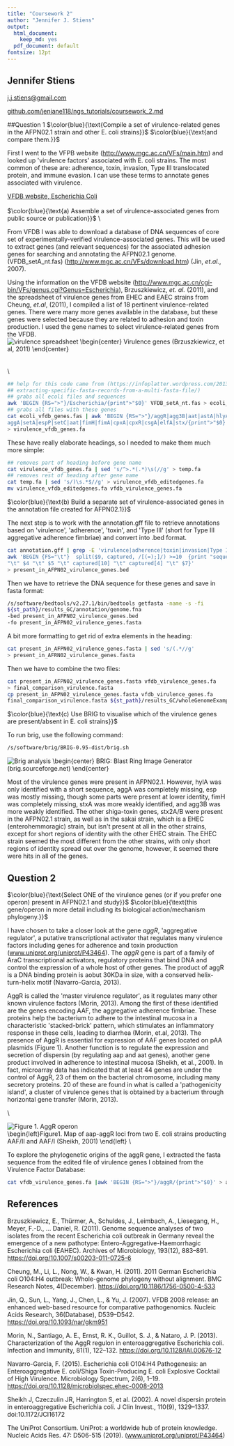 ```yaml
---
title: "Coursework 2"
author: "Jennifer J. Stiens"
output:
  html_document:
    keep_md: yes
  pdf_document: default
fontsize: 12pt
---
```

## Jennifer Stiens
j.j.stiens@gmail.com

[github.com/jenjane118/ngs_tutorials/coursework_2.md](https://github.com/jenjane118/ngs_tutorials)

##Question 1
$\color{blue}{\text{Compile a set of virulence-related genes in the AFPN02.1 strain and other E. coli strains}}$ $\color{blue}{\text{and compare them.}}$

First I went to the VFPB website (http://www.mgc.ac.cn/VFs/main.htm) and looked up 'virulence factors' associated with E. coli strains. The most common of these are: adherence, toxin, invasion, Type III translocated protein, and immune evasion. I can use these terms to annotate genes associated with virulence. 

[VFDB website, Escherichia Coli](http://www.mgc.ac.cn/cgi-bin/VFs/genus.cgi?Genus=Escherichia)
\
\
$\color{blue}{\text{a) Assemble a set of virulence-associated genes from public source or publication}}$
\ 
 
From VFDB I was able to download a database of DNA sequences of core set of experimentally-verified virulence-associated genes. This will be used to extract genes (and relevant sequences) for the associated adhesion genes for searching and annotating the AFPN02.1 genome. (VFDB_setA_nt.fas)
(http://www.mgc.ac.cn/VFs/download.htm) (Jin, *et.al.*, 2007). 

Using the information on the VFDB website (http://www.mgc.ac.cn/cgi-bin/VFs/genus.cgi?Genus=Escherichia), Brzuszkiewicz, *et. al.* (2011), and the spreadsheet of virulence genes from EHEC and EAEC strains from Cheung, *et.al*, (2011), I compiled a list of 18 pertinent virulence-related genes. There were many more genes available in the database, but these genes were selected because they are related to adhesion and toxin production. I used the gene names to select virulence-related genes from the VFDB.
\
![virulence spreadsheet](spreadsheet.png)
\begin{center} Virulence genes (Brzuszkiewicz, et al, 2011) \end{center}
\
\
\
\

```bash
## help for this code came from (https://infoplatter.wordpress.com/2013/10/15/
## extracting-specific-fasta-records-from-a-multi-fasta-file/)
## grabs all ecoli files and sequences
awk 'BEGIN {RS=">"}/Escherichia/{print">"$0}' VFDB_setA_nt.fas > ecoli_vfdb_genes.fas
## grabs all files with these genes
cat ecoli_vfdb_genes.fas | awk 'BEGIN {RS=">"}/aggR|agg3B|aat|astA|hlyA|sepA|
aggA|setA|espP|setC|aat|fimH|fimA|cpxA|cpxR|csgA|elfA|stx/{print">"$0}' 
> virulence_vfdb_genes.fa
```

These have really elaborate headings, so I needed to make them much more simple:

```bash
## removes part of heading before gene name
cat virulence_vfdb_genes.fa | sed 's/^>.*(.*)\s(//g' > temp.fa
## removes rest of heading after gene name
cat temp.fa | sed 's/)\s.*$//g' > virulence_vfdb_editedgenes.fa
mv virulence_vfdb_editedgenes.fa vfdb_virulence_genes.fa
```



$\color{blue}{\text{b) Build a separate set of virulence-associated genes in the annotation file created for AFPN02.1}}$

The next step is to work with the annotation.gff file to retrieve annotations based on 'virulence', 'adherence', 'toxin', and 'Type III' (short for Type III aggregative adherence fimbriae) and convert into .bed format.



```bash
cat annotation.gff | grep -E 'virulence|adherence|toxin|invasion|Type III' | 
awk 'BEGIN {FS="\t"}  split($9, captured, /[(=);]/) >=10  {print "sequence1" 
"\t" $4 "\t" $5 "\t" captured[10] "\t" captured[4] "\t" $7}'
> present_in_AFPN02_virulence_genes.bed
```

Then we have to retrieve the DNA sequence for these genes and save in fasta format:


```bash
/s/software/bedtools/v2.27.1/bin/bedtools getfasta -name -s -fi 
${st_path}/results_GC/annotation/genome.fna 
-bed present_in_AFPN02_virulence_genes.bed 
-fo present_in_AFPN02_virulence_genes.fasta
```

A bit more formatting to get rid of extra elements in the heading:


```bash
cat present_in_AFPN02_virulence_genes.fasta | sed 's/(.*//g' 
> present_in_AFRN02_virulence_genes.fasta
```


Then we have to combine the two files:

```bash
cat present_in_AFPN02_virulence_genes.fasta vfdb_virulence_genes.fa 
> final_comparison_virulence.fasta
cp present_in_AFPN02_virulence_genes.fasta vfdb_virulence_genes.fa 
final_comparison_virulence.fasta ${st_path}/results_GC/wholeGenomeExamples

```




$\color{blue}{\text{c) Use BRIG to visualise which of the virulence genes are present/absent in E. coli strains}}$




To run brig, use the following command:

```bash
/s/software/brig/BRIG-0.95-dist/brig.sh
```

![Brig analysis](final_comparison_virulence.fasta.png)
\begin{center} BRIG: Blast Ring Image Generator (brig.sourceforge.net) \end{center}




Most of the virulence genes were present in AFPN02.1. However, hylA was only identified with a short sequence, aggA was completely missing, esp was mostly missing, though some parts were  present at lower identity, fimH was completely missing, stxA was more weakly identified, and agg3B was more weakly identified. The other shiga-toxin genes, stx2A/B were present in the AFPN02.1 strain, as well as in the sakai strain, which is a EHEC (enterohemmoragic) strain, but isn't present at all in the other strains, except for short regions of identity with the other EHEC strain. The EHEC strain seemed the most different from the other strains, with only short regions of identity spread out over the genome, however, it seemed there were hits in all of the genes. 


## Question 2


$\color{blue}{\text{Select ONE of the virulence genes (or if you prefer one operon) present in AFPN02.1
and study}}$ $\color{blue}{\text{this gene/operon in more detail including its biological action/mechanism phylogeny.}}$

I have chosen to take a closer look at the gene *aggR*, 'aggregative regulator', a putative transcriptional activator that regulates many virulence factors including genes for adherence and toxin production (www.uniprot.org/uniprot/P43464). The *aggR* gene is part of a family of AraC transcriptional activators, regulatory proteins that bind DNA and control the expression of a whole host of other genes. The product of aggR is a DNA binding protein is aobut 30KDa in size, with a conserved helix-turn-helix motif (Navarro-Garcia, 2013).

AggR is called the 'master virulence regulator', as it regulates many other known virulence factors (Morin, 2013). Among the first of these identified are the genes encoding AAF, the aggregative adherence fimbriae. These proteins help the bacterium to adhere to the intestinal mucosa in a characteristic 'stacked-brick' pattern, which stimulates an inflammatory response in these cells, leading to diarrhea (Morin, et.al, 2013). The presence of AggR is essential for expression of AAF genes located on pAA plasmids (Figure 1). Another function is to regulate the expression and secretion of dispersin (by regulating aap and aat genes), another gene product involved in adherence to intestinal mucosa (Sheikh, et al., 2001). In fact, microarray data has indicated that at least 44 genes are under the control of AggR, 23 of them on the bacterial chromosome, including many secretory proteins. 20 of these are found in what is called a 'pathogenicity island', a cluster of virulence genes that is obtained by a bacterium through horizontal gene transfer (Morin, 2013). 

\

![Figure 1. AggR operon](aggR_operon.png)
\
\begin{left}Figure1. Map of aap-aggR loci from two E. coli strains producting AAF/II and AAF/I (Sheikh, 2001) \end{left}
\


To explore the phylogenetic origins of the aggR gene, I extracted the fasta sequence from the edited file of virulence genes I obtained from the Virulence Factor Database:


```bash
cat vfdb_virulence_genes.fa |awk 'BEGIN {RS=">"}/aggR/{print">"$0}' > aggR.fa
```




## References

Brzuszkiewicz, E., Thürmer, A., Schuldes, J., Leimbach, A., Liesegang, H., Meyer, F.-D., … Daniel, R. (2011). Genome sequence analyses of two isolates from the recent Escherichia coli outbreak in Germany reveal the emergence of a new pathotype: Entero-Aggregative-Haemorrhagic Escherichia coli (EAHEC). Archives of Microbiology, 193(12), 883–891. https://doi.org/10.1007/s00203-011-0725-6

Cheung, M., Li, L., Nong, W., & Kwan, H. (2011). 2011 German Escherichia coli O104:H4 outbreak: Whole-genome phylogeny without alignment. BMC Research Notes, 4(December). https://doi.org/10.1186/1756-0500-4-533

Jin, Q., Sun, L., Yang, J., Chen, L., & Yu, J. (2007). VFDB 2008 release: an enhanced web-based resource for comparative pathogenomics. Nucleic Acids Research, 36(Database), D539–D542. https://doi.org/10.1093/nar/gkm951

Morin, N., Santiago, A. E., Ernst, R. K., Guillot, S. J., & Nataro, J. P. (2013). Characterization of the AggR regulon in enteroaggregative Escherichia coli. Infection and Immunity, 81(1), 122–132. https://doi.org/10.1128/IAI.00676-12

Navarro-Garcia, F. (2015). Escherichia coli O104:H4 Pathogenesis: an Enteroaggregative E. coli/Shiga Toxin-Producing E. coli Explosive Cocktail of High Virulence. Microbiology Spectrum, 2(6), 1–19. https://doi.org/10.1128/microbiolspec.ehec-0008-2013

Sheikh J, Czeczulin JR, Harrington S, et al. (2002). A novel dispersin protein in enteroaggregative Escherichia coli. J Clin Invest., 110(9), 1329–1337. doi:10.1172/JCI16172

The UniProt Consortium. UniProt: a worldwide hub of protein knowledge. 
Nucleic Acids Res. 47: D506-515 (2019). (www.uniprot.org/uniprot/P43464)
